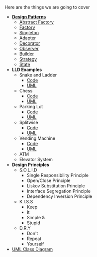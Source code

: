 Here are the things we are going to cover
- **[Design Patterns](./src/patterns)**
  - [Abstract Factory](./src/patterns/AbstractFactoryImpl.java)
  - [Factory](./src/patterns/FactoryImpl.java)
  - [Singleton](./src/patterns/SingletonImpl.java)
  - [Adapter](./src/patterns/AdapterImpl.java)
  - [Decorator](./src/patterns/DecoratorImpl.java)
  - [Observer](./src/patterns/ObserverImpl.java)
  - [Builder](./src/patterns/BuilderImpl.java)
  - [Strategy](./src/patterns/StrategyImpl.java)
  - [State](./src/patterns/StateImpl.java)
- **LLD Examples**
  - Snake and Ladder
    - [Code](./src/lldexamples/snakeladder/SnakeAndLadder.java)
    - [UML](./src/lldexamples/snakeladder/SnL_UML.png)
  - Chess
    - [Code](./src/lldexamples/chess/Chess.java)
    - [UML](./src/lldexamples/chess/ChessUML.png)
  - Parking Lot
    - [Code](./src/lldexamples/parkinglot/Parking.java)
    - [UML](./src/lldexamples/parkinglot/ParkingLotUML.png)
  - Splitwise
    - [Code](./src/lldexamples/splitwise/Splitwise.java)
    - [UML](./src/lldexamples/splitwise/SplitWiseUML.png)
  - Vending Machine
    - [Code](./src/lldexamples/vendingmachine/VendingMachApp.java)
    - [UML](./src/lldexamples/vendingmachine/VendingUML.png)
  - ATM
  - Elevator System
- **Design Principles**
  - S.O.L.I.D 
    - Single Responsibility Principle
    - Open/Close Principle
    - Liskov Substitution Principle
    - Interface Segregation Principle
    - Dependency Inversion Principle
  - K.I.S.S
    - Keep
    - It
    - Simple &
    - Stupid
  - D.R.Y
    - Don't
    - Repeat
    - Yourself
- [UML Class Diagram](./UML.md)

